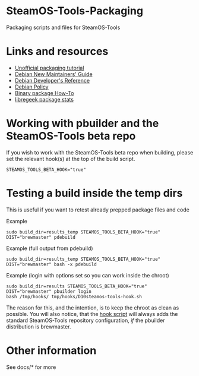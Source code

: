 # SteamOS-Tools-Packaging

Packaging scripts and files for SteamOS-Tools

# Links and resources
* [Unofficial packaging tutorial](https://packages.debian.org/jessie/packaging-tutorial)
* [Debian New Maintainers' Guide](https://www.debian.org/doc/manuals/maint-guide/)
* [Debian Developer's Reference](http://www.debian.org/doc/manuals/developers-reference/)
* [Debian Policy](http://www.debian.org/doc/debian-policy/)
* [Binary package How-To](http://tldp.org/HOWTO/html_single/Debian-Binary-Package-Building-HOWTO/)
* [libregeek package stats](http://steamos-tools-stats.libregeek.org)

# Working with pbuilder and the SteamOS-Tools beta repo

If you wish to work with the SteamOS-Tools beta repo when building, please set the relevant hook(s) at the top of the build script.

```
STEAMOS_TOOLS_BETA_HOOK="true"
```

# Testing a build inside the temp dirs
This is useful if you want to retest already prepped package files and code

Example
```
sudo build_dir=results_temp STEAMOS_TOOLS_BETA_HOOK="true" DIST="brewmaster" pdebuild
```

Example (full output from pdebuild)
```
sudo build_dir=results_temp STEAMOS_TOOLS_BETA_HOOK="true" DIST="brewmaster" bash -x pdebuild
```

Example (login with options set so you can work inside the chroot)
```
sudo build_dir=results STEAMOS_TOOLS_BETA_HOOK="true" DIST="brewmaster" pbuilder login
bash /tmp/hooks/ tmp/hooks/D10steamos-tools-hook.sh 
```

The reason for this, and the intention, is to keep the chroot as clean as possible. You will also notice, that the [hook script](https://github.com/ProfessorKaos64/SteamOS-Tools-Packaging/blob/brewmaster/setup-files/hooks/D01steamos-tools-hook.sh) will always adds the standard SteamOS-Tools repository configuration, _if_ the pbuilder distribution is brewmaster.

# Other information
See docs/* for more
